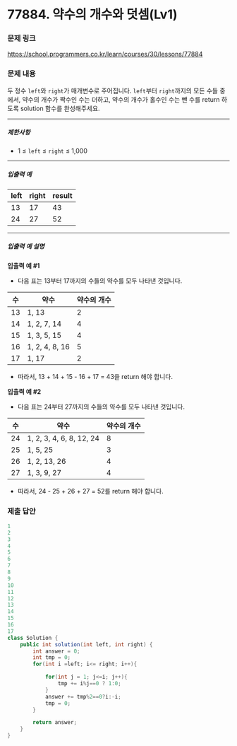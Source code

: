 # 77884. 약수의 개수와 덧셈(Lv1)
### 문제 링크
https://school.programmers.co.kr/learn/courses/30/lessons/77884
### 문제 내용
두 정수 `left`와 `right`가 매개변수로 주어집니다. `left`부터 `right`까지의 모든 수들 중에서, 약수의 개수가 짝수인 수는 더하고, 약수의 개수가 홀수인 수는 뺀 수를 return 하도록 solution 함수를 완성해주세요.

*** ** * ** ***

##### 제한사항

* 1 ≤ `left` ≤ `right` ≤ 1,000

*** ** * ** ***

##### 입출력 예

| left | right | result |
|------|-------|--------|
| 13   | 17    | 43     |
| 24   | 27    | 52     |

*** ** * ** ***

##### 입출력 예 설명

**입출력 예 #1**

* 다음 표는 13부터 17까지의 수들의 약수를 모두 나타낸 것입니다.

| 수  |       약수       | 약수의 개수 |
|----|----------------|--------|
| 13 | 1, 13          | 2      |
| 14 | 1, 2, 7, 14    | 4      |
| 15 | 1, 3, 5, 15    | 4      |
| 16 | 1, 2, 4, 8, 16 | 5      |
| 17 | 1, 17          | 2      |

* 따라서, 13 + 14 + 15 - 16 + 17 = 43을 return 해야 합니다.

**입출력 예 #2**

* 다음 표는 24부터 27까지의 수들의 약수를 모두 나타낸 것입니다.

| 수  |            약수            | 약수의 개수 |
|----|--------------------------|--------|
| 24 | 1, 2, 3, 4, 6, 8, 12, 24 | 8      |
| 25 | 1, 5, 25                 | 3      |
| 26 | 1, 2, 13, 26             | 4      |
| 27 | 1, 3, 9, 27              | 4      |

* 따라서, 24 - 25 + 26 + 27 = 52를 return 해야 합니다.

### 제출 답안
```java
1
2
3
4
5
6
7
8
9
10
11
12
13
14
15
16
17
class Solution {
    public int solution(int left, int right) {
        int answer = 0;
        int tmp = 0;
        for(int i =left; i<= right; i++){

            for(int j = 1; j<=i; j++){
                tmp += i%j==0 ? 1:0;
            }
            answer += tmp%2==0?i:-i;
            tmp = 0;
        }

        return answer;
    }
}
```
